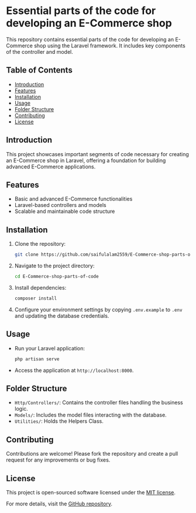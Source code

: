 
# Essential parts of the code for developing an E-Commerce shop

This repository contains essential parts of the code for developing an E-Commerce shop using the Laravel framework. It includes key components of the controller and model.

## Table of Contents
- [Introduction](#introduction)
- [Features](#features)
- [Installation](#installation)
- [Usage](#usage)
- [Folder Structure](#folder-structure)
- [Contributing](#contributing)
- [License](#license)

## Introduction
This project showcases important segments of code necessary for creating an E-Commerce shop in Laravel, offering a foundation for building advanced E-Commerce applications.

## Features
- Basic and advanced E-Commerce functionalities
- Laravel-based controllers and models
- Scalable and maintainable code structure

## Installation
1. Clone the repository:
   ```bash
   git clone https://github.com/saifulalam2559/E-Commerce-shop-parts-of-code.git
   ```
2. Navigate to the project directory:
   ```bash
   cd E-Commerce-shop-parts-of-code
   ```
3. Install dependencies:
   ```bash
   composer install
   ```
4. Configure your environment settings by copying `.env.example` to `.env` and updating the database credentials.

## Usage
- Run your Laravel application:
  ```bash
  php artisan serve
  ```
- Access the application at `http://localhost:8000`.

## Folder Structure
- `Http/Controllers/`: Contains the controller files handling the business logic.
- `Models/`: Includes the model files interacting with the database.
- `Utilities/`: Holds the Helpers Class.

## Contributing
Contributions are welcome! Please fork the repository and create a pull request for any improvements or bug fixes.

## License
This project is open-sourced software licensed under the [MIT license](LICENSE).

For more details, visit the [GitHub repository](https://github.com/saifulalam2559/E-Commerce-shop-parts-of-code).
